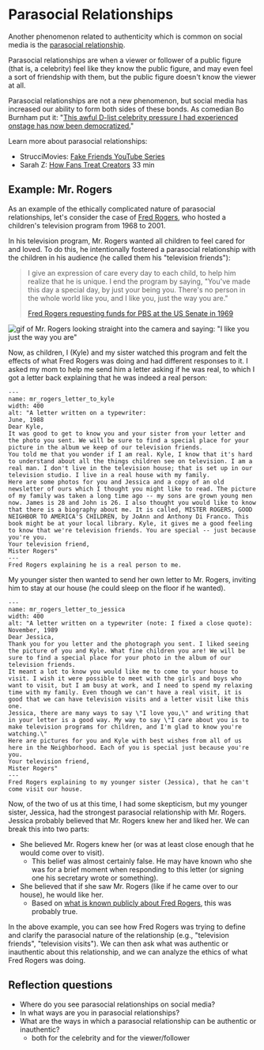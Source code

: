 # Parasocial Relationships

Another phenomenon related to authenticity which is common on social media is the [parasocial relationship](https://en.wikipedia.org/wiki/Parasocial_interaction).

Parasocial relationships are when a viewer or follower of a public figure (that is, a celebrity) feel like they know the public figure, and may even feel a sort of friendship with them, but the public figure doesn't know the viewer at all.

Parasocial relationships are not a new phenomenon, but social media has increased our ability to form both sides of these bonds. As comedian Bo Burnham put it: "[This awful D-list celebrity pressure I had experienced onstage has now been democratized.](https://www.npr.org/2018/07/18/630238825/comic-bo-burnham-on-eighth-grade-social-media-anxiety)"


Learn more about parasocial relationships:
 - StrucciMovies: [Fake Friends YouTube Series](https://www.youtube.com/watch?v=x3vD_CAYt4g&list=PL7-HzFax9fcxbuDiKPZGdIV69N5-MszEa)
 - Sarah Z: [How Fans Treat Creators](https://www.youtube.com/watch?v=f0l_biTU3Vg) 33 min


## Example: Mr. Rogers
As an example of the ethically complicated nature of parasocial relationships, let's consider the case of [Fred Rogers](https://en.wikipedia.org/wiki/Fred_Rogers), who hosted a children's television program from 1968 to 2001.

In his television program, Mr. Rogers wanted all children to feel cared for and loved. To do this, he intentionally fostered a parasocial relationship with the children in his audience (he called them his "television friends"):
> I give an expression of care every day to each child, to help him realize that he is unique. I end the program by saying, "You've made this day a special day, by just your being you. There's no person in the whole world like you, and I like you, just the way you are."
>
> [Fred Rogers requesting funds for PBS at the US Senate in 1969](https://misterrogers.org/videos/pastore/)

![gif of Mr. Rogers looking straight into the camera and saying: "I like you just the way you are"](mr_rogers.gif)

Now, as children, I (Kyle) and my sister watched this program and felt the effects of what Fred Rogers was doing and had different responses to it. I asked my mom to help me send him a letter asking if he was real, to which I got a letter back explaining that he was indeed a real person:

```{figure} mr_rogers_letter_to_kyle.jpg
---
name: mr_rogers_letter_to_kyle
width: 400
alt: "A letter written on a typewriter:
June, 1988
Dear Kyle,
It was good to get to know you and your sister from your letter and the photo you sent. We will be sure to find a special place for your picture in the album we keep of our television friends.
You told me that you wonder if I am real. Kyle, I know that it's hard to understand about all the things children see on television. I am a real man. I don't live in the television house; that is set up in our television studio. I live in a real house with my family.
Here are some photos for you and Jessica and a copy of an old newsletter of ours which I thought you might like to read. The picture of my family was taken a long time ago -- my sons are grown young men now. James is 28 and John is 26. I also thought you would like to know that there is a biography about me. It is called, MISTER ROGERS, GOOD NEIGHBOR TO AMERICA'S CHILDREN, by JoAnn and Anthony Di Franco. This book might be at your local library. Kyle, it gives me a good feeling to know that we're television friends. You are special -- just because you're you.
Your television friend,
Mister Rogers"
---
Fred Rogers explaining he is a real person to me.
```

My younger sister then wanted to send her own letter to Mr. Rogers, inviting him to stay at our house (he could sleep on the floor if he wanted).

```{figure} mr_rogers_letter_to_jessica.jpg
---
name: mr_rogers_letter_to_jessica
width: 400
alt: "A letter written on a typewriter (note: I fixed a close quote):
November, 1989
Dear Jessica,
Thank you for you letter and the photograph you sent. I liked seeing the picture of you and Kyle. What fine children you are! We will be sure to find a special place for your photo in the album of our television friends.
It meant a lot to know you would like me to come to your house to visit. I wish it were possible to meet with the girls and boys who want to visit, but I am busy at work, and I need to spend my relaxing time with my family. Even though we can't have a real visit, it is good that we can have television visits and a letter visit like this one.
Jessica, there are many ways to say \"I love you,\" and writing that in your letter is a good way. My way to say \"I care about you is to make television programs for children, and I'm glad to know you're watching.\"
Here are pictures for you and Kyle with best wishes from all of us here in the Neighborhood. Each of you is special just because you're you.
Your television friend,
Mister Rogers"
---
Fred Rogers explaining to my younger sister (Jessica), that he can't come visit our house.
```

Now, of the two of us at this time, I had some skepticism, but my younger sister, Jessica, had the strongest parasocial relationship with Mr. Rogers. Jessica probably believed that Mr. Rogers knew her and liked her. We can break this into two parts:
- She believed Mr. Rogers knew her (or was at least close enough that he would come over to visit).
  - This belief was almost certainly false. He may have known who she was for a brief moment when responding to this letter (or signing one his secretary wrote or something).
- She believed that if she saw Mr. Rogers (like if he came over to our house), he would like her.
  - Based on [what is known publicly about Fred Rogers](https://www.esquire.com/entertainment/tv/a27134/can-you-say-hero-esq1198/), this was probably true.


In the above example, you can see how Fred Rogers was trying to define and clarify the parasocial nature of the relationship (e.g., "television friends", "television visits"). We can then ask what was authentic or inauthentic about this relationship, and we can analyze the ethics of what Fred Rogers was doing.

## Reflection questions
- Where do you see parasocial relationships on social media?
- In what ways are you in parasocial relationships?
- What are the ways in which a parasocial relationship can be authentic or inauthentic?
  - both for the celebrity and for the viewer/follower
